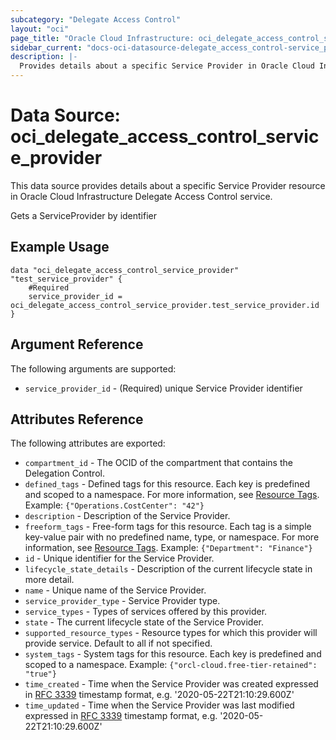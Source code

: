 ```yaml
---
subcategory: "Delegate Access Control"
layout: "oci"
page_title: "Oracle Cloud Infrastructure: oci_delegate_access_control_service_provider"
sidebar_current: "docs-oci-datasource-delegate_access_control-service_provider"
description: |-
  Provides details about a specific Service Provider in Oracle Cloud Infrastructure Delegate Access Control service
---
```


# Data Source: oci_delegate_access_control_service_provider
This data source provides details about a specific Service Provider resource in Oracle Cloud Infrastructure Delegate Access Control service.

Gets a ServiceProvider by identifier

## Example Usage

```hcl
data "oci_delegate_access_control_service_provider" "test_service_provider" {
	#Required
	service_provider_id = oci_delegate_access_control_service_provider.test_service_provider.id
}
```

## Argument Reference

The following arguments are supported:

* `service_provider_id` - (Required) unique Service Provider identifier


## Attributes Reference

The following attributes are exported:

* `compartment_id` - The OCID of the compartment that contains the Delegation Control.
* `defined_tags` - Defined tags for this resource. Each key is predefined and scoped to a namespace. For more information, see [Resource Tags](https://docs.cloud.oracle.com/iaas/Content/General/Concepts/resourcetags.htm).  Example: `{"Operations.CostCenter": "42"}` 
* `description` - Description of the Service Provider. 
* `freeform_tags` - Free-form tags for this resource. Each tag is a simple key-value pair with no predefined name, type, or namespace. For more information, see [Resource Tags](https://docs.cloud.oracle.com/iaas/Content/General/Concepts/resourcetags.htm).  Example: `{"Department": "Finance"}` 
* `id` - Unique identifier for the Service Provider.
* `lifecycle_state_details` - Description of the current lifecycle state in more detail.
* `name` - Unique name of the Service Provider.
* `service_provider_type` - Service Provider type.
* `service_types` - Types of services offered by this provider.
* `state` - The current lifecycle state of the Service Provider.
* `supported_resource_types` - Resource types for which this provider will provide service. Default to all if not specified.
* `system_tags` - System tags for this resource. Each key is predefined and scoped to a namespace.  Example: `{"orcl-cloud.free-tier-retained": "true"}` 
* `time_created` - Time when the Service Provider was created expressed in [RFC 3339](https://tools.ietf.org/html/rfc3339) timestamp format, e.g. '2020-05-22T21:10:29.600Z' 
* `time_updated` - Time when the Service Provider was last modified expressed in [RFC 3339](https://tools.ietf.org/html/rfc3339) timestamp format, e.g. '2020-05-22T21:10:29.600Z' 

